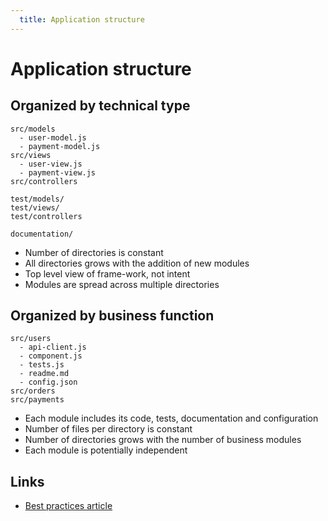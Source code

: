 ```yaml
---
  title: Application structure
---
```


# Application structure

## Organized by technical type

```
src/models
  - user-model.js
  - payment-model.js
src/views
  - user-view.js
  - payment-view.js
src/controllers

test/models/
test/views/
test/controllers

documentation/
```

- Number of directories is constant
- All directories grows with the addition of new modules
- Top level view of frame-work, not intent
- Modules are spread across multiple directories

## Organized by business function

```
src/users
  - api-client.js
  - component.js
  - tests.js
  - readme.md
  - config.json
src/orders
src/payments
```

- Each module includes its code, tests, documentation and configuration
- Number of files per directory is constant
- Number of directories grows with the number of business modules
- Each module is potentially independent

## Links

- [Best practices article](https://blog.codeminer42.com/nodejs-and-good-practices-354e7d763626)
